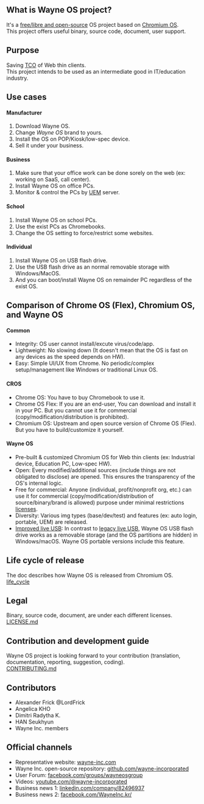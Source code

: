 [comment]: # ()
<!--- 
--->

## What is Wayne OS project?
It's a [free/libre and open-source](https://en.wikipedia.org/wiki/Free_and_open-source_software) OS project based on [Chromium OS](https://en.wikipedia.org/wiki/Chromium_OS).
<br>This project offers useful binary, source code, document, user support.

## Purpose
Saving [TCO](https://en.wikipedia.org/wiki/Total_cost_of_ownership) of Web thin clients.
<br>This project intends to be used as an intermediate good in IT/education industry.

## Use cases
#### Manufacturer
1) Download Wayne OS.
2) Change *Wayne OS* brand to yours.
3) Install the OS on POP/Kiosk/low-spec device.
4) Sell it under your business.
#### Business
1) Make sure that your office work can be done sorely on the web (ex: working on SaaS, call center).
2) Install Wayne OS on office PCs.
3) Monitor & control the PCs by [UEM](https://en.wikipedia.org/wiki/Unified_endpoint_management) server.
#### School
1) Install Wayne OS on school PCs.
2) Use the exist PCs as Chromebooks.
3) Change the OS setting to force/restrict some websites.
#### Individual
1) Install Wayne OS on USB flash drive.
2) Use the USB flash drive as an normal removable storage with Windows/MacOS.
3) And you can boot/install Wayne OS on remainder PC regardless of the exist OS.

## Comparison of Chrome OS (Flex), Chromium OS, and Wayne OS
#### Common
- Integrity: OS user cannot install/excute virus/code/app.
- Lightweight: No slowing down (It doesn't mean that the OS is fast on any devices as the speed depends on HW).
- Easy: Simple UI/UX from Chrome. No periodic/complex setup/management like Windows or traditional Linux OS.
#### CROS
- Chrome OS: You have to buy Chromebook to use it.
- Chrome OS Flex: If you are an end-user, You can download and install it in your PC. But you cannot use it for commercial (copy/modification/distribution is prohibited).
- Chromium OS: Upstream and open source version of Chrome OS (Flex). But you have to build/customize it yourself.
#### Wayne OS
- Pre-built & customized Chromium OS for Web thin clients (ex: Industrial device, Education PC, Low-spec HW).
- Open: Every modified/additional sources (include things are not obligated to disclose) are opened. This ensures the transparency of the OS's internal logic.
- Free for commercial: Anyone (individual, profit/nonprofit org, etc.) can use it for commercial (copy/modification/distribution of source/binary/brand is allowed) purpose under minimal restrictions [licenses](https://github.com/wayne-incorporated/wayne-os/blob/main/LICENSE.md).
- Diversity: Various img types (base/dev/test) and features (ex: auto login, portable, UEM) are released.
- [Improved live USB](https://github.com/wayne-incorporated/improved-live-usb): In contrast to [legacy live USB](https://en.wikipedia.org/wiki/Live_USB), Wayne OS USB flash drive works as a removable storage (and the OS partitions are hidden) in Windows/macOS. Wayne OS portable versions include this feature.

## Life cycle of release
The doc describes how Wayne OS is released from Chromium OS.
<br>[life_cycle](https://github.com/wayne-incorporated/wayne-os/blob/stabilize-R120-15662.B/docs/en/release/life_cycle.md)

## Legal
Binary, source code, document, are under each different licenses.
<br>[LICENSE.md](https://github.com/wayne-incorporated/wayne-os/blob/main/LICENSE.md)

## Contribution and development guide
Wayne OS project is looking forward to your contribution (translation, documentation, reporting, suggestion, coding).
<br>[CONTRIBUTING.md](https://github.com/wayne-incorporated/wayne-os/blob/main/CONTRIBUTING.md)

## Contributors
<!---
Sort in alphabet order
--->
- Alexander Frick @LordFrick
- Angelica KHO
- Dimitri Radytha K. 
- HAN Seukhyun 
- Wayne Inc. members
  
## Official channels
- Representative website: [wayne-inc.com](https://wayne-inc.com/)
- Wayne Inc. open-source repository: [github.com/wayne-incorporated](https://github.com/wayne-incorporated)
- User Forum: [facebook.com/groups/wayneosgroup](https://www.facebook.com/groups/wayneosgroup/)
- Videos: [youtube.com/@wayne-incorporated](https://www.youtube.com/@wayne-incorporated)
- Business news 1: [linkedin.com/company/82496937](https://www.linkedin.com/company/82496937)
- Business news 2: [facebook.com/WayneInc.kr/](https://www.facebook.com/WayneInc.kr/)
